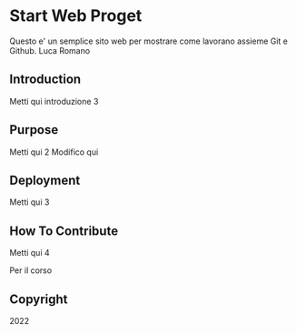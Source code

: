 # Start Web Proget 

Questo e' un semplice sito web per mostrare come lavorano assieme Git e Github.
Luca Romano

## Introduction

Metti qui introduzione 3
 
## Purpose

Metti qui 2
Modifico qui

## Deployment

Metti qui 3

## How To Contribute

Metti qui 4

Per il corso

## Copyright

2022
